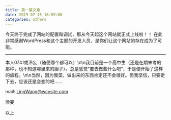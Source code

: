 ```yaml
---
title: 第一篇文章
date: 2019-07-15 16:59:00
categories: others
---
```


今天终于完成了网站的配置和调试，那从今天起这个网站就正式上线啦！！
在此非常感谢WordPress和这个主题的开发人员，是你们让这个网站的存在成为了可能。

------------


本人0741或泠妄（随便哪个都可以）\n\n我目前是一个高中生（还是在期末考的那种，也不知道哪里来的胆子）。总是感觉“要去做些什么吧”，于是便开始了这样的旅程。\n\n当然，因为我菜，做出来的东西肯定还不会很好。但我坚信，只要走下去，应该还是会变的吧……

mail: LingWang@wcysite.com
<p style=\"text-align: right;\">泠妄</p>
<p style=\"text-align: right;\">以上</p>